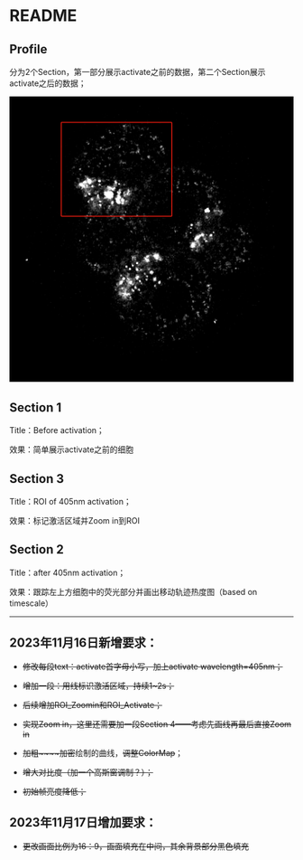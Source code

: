 # README

## Profile

分为2个Section，第一部分展示activate之前的数据，第二个Section展示activate之后的数据；

<img src=".\resource\target.png" style="zoom:50%;" />

## Section 1

Title：Before activation；

效果：简单展示activate之前的细胞



## Section 3

Title：ROI of  405nm activation；

效果：标记激活区域并Zoom in到ROI

## Section 2

Title：after 405nm activation；

效果：跟踪左上方细胞中的荧光部分并画出移动轨迹热度图（based on timescale）


---


## 2023年11月16日新增要求：

- ~~修改每段text：activate首字母小写，加上activate wavelength=405nm；~~

- ~~增加一段：用线标识激活区域，持续1~2s；~~

- ~~后续增加ROI_Zoomin和ROI_Activate；~~

- ~~实现Zoom in，这里还需要加一段Section 4——考虑先画线再最后直接Zoom in~~

- ~~加粗~~~~加密~~绘制的曲线，~~调整ColorMap~~；

- ~~增大对比度（加一个高斯窗调制？）；~~

- ~~初始帧亮度降低；~~

## 2023年11月17日增加要求：

- ~~更改画面比例为16：9，画面填充在中间，其余背景部分黑色填充~~

